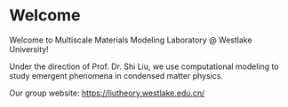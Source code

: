 # Welcome

Welcome to Multiscale Materials Modeling Laboratory @ Westlake University!

Under the direction of Prof. Dr. Shi Liu, we use computational modeling to study emergent phenomena in condensed matter physics.

Our group website: https://liutheory.westlake.edu.cn/